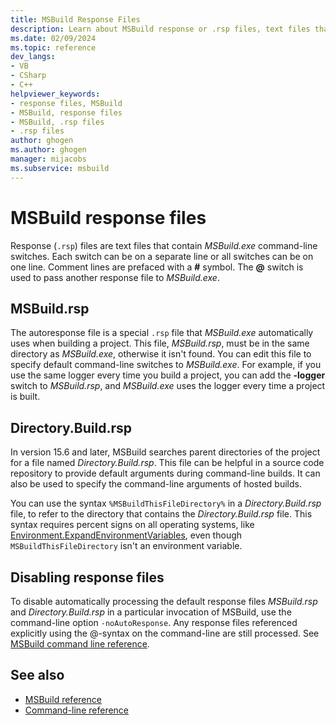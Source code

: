 ```yaml
---
title: MSBuild Response Files
description: Learn about MSBuild response or .rsp files, text files that contain MSBuild.exe command-line switches.
ms.date: 02/09/2024
ms.topic: reference
dev_langs:
- VB
- CSharp
- C++
helpviewer_keywords:
- response files, MSBuild
- MSBuild, response files
- MSBuild, .rsp files
- .rsp files
author: ghogen
ms.author: ghogen
manager: mijacobs
ms.subservice: msbuild
---
```

# MSBuild response files

Response (`.rsp`) files are text files that contain *MSBuild.exe* command-line switches. Each switch can be on a separate line or all switches can be on one line. Comment lines are prefaced with a **#** symbol. The **@** switch is used to pass another response file to *MSBuild.exe*.

## MSBuild.rsp

The autoresponse file is a special `.rsp` file that *MSBuild.exe* automatically uses when building a project. This file, *MSBuild.rsp*, must be in the same directory as *MSBuild.exe*, otherwise it isn't found. You can edit this file to specify default command-line switches to *MSBuild.exe*. For example, if you use the same logger every time you build a project, you can add the **-logger** switch to *MSBuild.rsp*, and *MSBuild.exe* uses the logger every time a project is built.

## Directory.Build.rsp

In version 15.6 and later, MSBuild searches parent directories of the project for a file named *Directory.Build.rsp*. This file can be helpful in a source code repository to provide default arguments during command-line builds.  It can also be used to specify the command-line arguments of hosted builds.

You can use the syntax `%MSBuildThisFileDirectory%` in a *Directory.Build.rsp* file, to refer to the directory that contains the *Directory.Build.rsp* file. This syntax requires percent signs on all operating systems, like [Environment.ExpandEnvironmentVariables](/dotnet/api/system.environment.expandenvironmentvariables), even though `MSBuildThisFileDirectory` isn't an environment variable.

## Disabling response files

To disable automatically processing the default response files *MSBuild.rsp* and *Directory.Build.rsp* in a particular invocation of MSBuild, use the command-line option `-noAutoResponse`. Any response files referenced explicitly using the @-syntax on the command-line are still processed. See [MSBuild command line reference](msbuild-command-line-reference.md). 

## See also

- [MSBuild reference](../msbuild/msbuild-reference.md)
- [Command-line reference](../msbuild/msbuild-command-line-reference.md)
